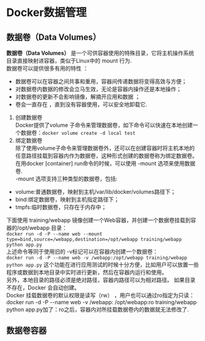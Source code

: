 # Docker数据管理
## 数据卷（Data Volumes）
**数据卷（Data Volumes）** 是一个可供容器使用的特殊目录，它将主机操作系统目录直接映射进容器，类似于Linux中的 mount 行为.  
数据卷可以提供很多有用的特性 ：
- 数据卷可以在容器之间共事和重用，容器间传递数据将变得高效与方便；    
- 对数据卷内数据的修改会立马生效，无论是容器内操作还是本地操作；  
- 对数据卷的更新不会影响镜像，解摘开应用和数据 ；  
- 卷会一直存在 ，直到没有容器使用，可以安全地卸载它.

1. 创建数据卷  
Docker提供了volume 子命令来管理数据卷，如下命令可以快速在本地创建一个数据卷：`docker volume create -d local test`
2. 绑定数据卷  
除了使用volume子命令来管理数据卷外，还可以在创建容器时将主机本地的任意路径挂载到容器内作为数据卷，这种形式创建的数据卷称为绑定数据卷。  
在用docker [container] run命令的时候，可以使用 -mount 选项来使用数据卷.  
-mount 选项支持三种类型的数据卷，包括:
- volume:普通数据卷，映射到主机/var/lib/docker/volumes路径下；
- bind:绑定数据卷，映射到主机指定路径下；  
- tmpfs:临时数据卷，只存在于内存中；  

下面使用 training/webapp 镜像创建一个Web容器，并创建一个数据卷挂载到容器的/opt/webapp 目录：  
`docker run -d -P --name web --mount type=bind,source=/webapp,destination=/opt/webapp training/webapp python app.py`  
上述命令等同于使用旧的 -v标记可以在容器内创建一个数据卷：  
`docker run -d -P --name web -v /webapp:/opt/webapp training/webapp python app.py`
这个功能在进行应用测试的时候十分方便，比如用户可以放置一些程序或数据到本地目录中实时进行更新，然后在容器内运行和使用。  
另外，本地目录的路径必须是绝对路径，容器内路径可以为相对路径。 如果目录不存在，Docker 会自动创建。  
Docker 挂载数据卷的默认权限是读写（rw） ，用户也可以通过ro指定为只读：
docker run -d -P --name web -v /webapp: /opt/webapp:ro training/webapp python app.py加了：ro之后，容器内对所挂载数据卷内的数据就无法修改了.  
## 数据卷容器
